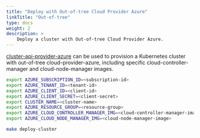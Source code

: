 ```yaml
---
title: "Deploy with Out-of-tree Cloud Provider Azure"
linkTitle: "Out-of-tree"
type: docs
weight: 2
description: >
    Deploy a cluster with Out-of-tree Cloud Provider Azure.
---
```


[cluster-api-provider-azure](https://github.com/kubernetes-sigs/cluster-api-provider-azure) can be used to
provision a Kubernetes cluster with out-of-tree cloud-provider-azure, including specific cloud-controller-manager
and cloud-node-manager images.

```sh
export AZURE_SUBSCRIPTION_ID=<subscription-id>
export AZURE_TENANT_ID=<tenant-id>
export AZURE_CLIENT_ID=<client-id>
export AZURE_CLIENT_SECRET=<client-secret>
export CLUSTER_NAME=<cluster-name>
export AZURE_RESOURCE_GROUP=<resource-group>
export AZURE_CLOUD_CONTROLLER_MANAGER_IMG=<cloud-controller-manager-image>
export AZURE_CLOUD_NODE_MANAGER_IMG=<cloud-node-manager-image>

make deploy-cluster
```